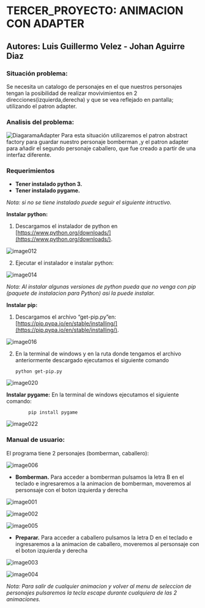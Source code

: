 # TERCER_PROYECTO: ANIMACION CON ADAPTER
## Autores: Luis Guillermo Velez - Johan Aguirre Diaz
### Situación problema:
Se necesita un catalogo de personajes en el que nuestros personajes tengan la posibilidad de realizar movivimientos en 2 direcciones(izquierda,derecha) y que se vea reflejado en pantalla; utilizando el patron adapter.

### Analisis del problema:
![DiagaramaAdapter](imagenesREADME/DiagramaAdapter.png)
Para esta situación utilizaremos el patron abstract factory para guardar nuestro personaje bomberman ,y el patron adapter para añadir el segundo personaje caballero, que fue creado a partir de una interfaz diferente. 


### Requerimientos
* **Tener instalado python 3.**
* **Tener instalado  pygame.**

_Nota: si no se tiene instalado puede seguir el siguiente intructivo._ 


**Instalar python:**
1. Descargamos el instalador de python en [https://www.python.org/downloads/](https://www.python.org/downloads/).

![image012](imagenesREADME/image012.gif)

2. Ejecutar el instalador e instalar python:

![image014](imagenesREADME/image014.gif)


_Nota: Al instalar algunas versiones de python pueda que no venga con pip (paquete de instalacion para Python) asi la puede instalar._

**Instalar pip:**

1. Descargamos el archivo “get-pip.py”en: [https://pip.pypa.io/en/stable/installing/](https://pip.pypa.io/en/stable/installing/).

![image016](imagenesREADME/image016.gif)

2. En la terminal de windows y en la ruta donde tengamos el archivo anteriormente descargado ejecutamos el siguiente comando

       python get-pip.py
     
![image020](imagenesREADME/image020.gif)


**Instalar pygame:**
En la terminal de windows ejecutamos el siguiente comando:

            pip install pygame
            
  ![image022](imagenesREADME/image022.jpg)
            


            
### Manual de usuario:
El programa tiene 2 personajes (bomberman, caballero):

![image006](imagenesREADME/image006.jpg)

* **Bomberman.**
Para acceder a bomberman pulsamos la letra B en el teclado e ingresaremos a la animacion de bomberman, moveremos al personsaje con el boton izquierda y derecha

![image001](imagenesREADME/image001.jpg)

![image002](imagenesREADME/image002.jpg)

![image005](imagenesREADME/image005.jpg)

* **Preparar.**
Para acceder a caballero pulsamos la letra D en el teclado e ingresaremos a la animacion de caballero, moveremos al personsaje con el boton izquierda y derecha

![image003](imagenesREADME/image003.jpg)

![image004](imagenesREADME/image004.jpg)

_Nota: Para salir de cualquier animacion y volver al menu de seleccion de personajes pulsaremos la tecla escape durante cualquiera de las 2 animaciones._
